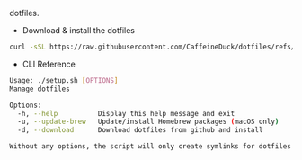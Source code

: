 dotfiles.

* Download & install the dotfiles
```sh
curl -sSL https://raw.githubusercontent.com/CaffeineDuck/dotfiles/refs/heads/master/setup.sh | bash -s -- -d
```

* CLI Reference
```sh
Usage: ./setup.sh [OPTIONS]
Manage dotfiles

Options:
  -h, --help          Display this help message and exit
  -u, --update-brew   Update/install Homebrew packages (macOS only)
  -d, --download      Download dotfiles from github and install

Without any options, the script will only create symlinks for dotfiles.
```
